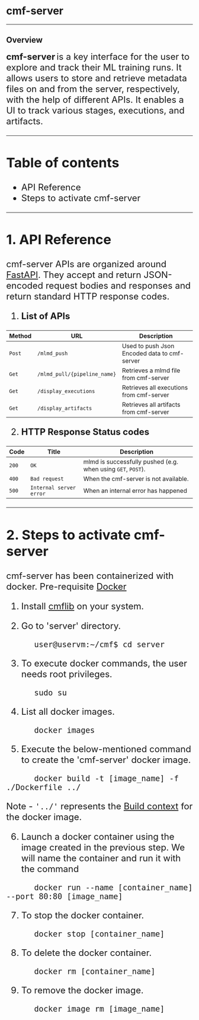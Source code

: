 # cmf-server
***
## Overview

 <font size=5>__cmf-server__</font> <font size=5> is a key interface for the user to explore and track their ML training runs. It allows users to store and retrieve metadata files on and from the server, respectively, with the help of different APIs.
 It enables a UI to track various stages, executions, and artifacts.
***
## Table of contents
- API Reference
- Steps to activate cmf-server
***
## 1. API Reference
<font size=5>cmf-server APIs are organized around [FastAPI](https://fastapi.tiangolo.com/).
They accept and return JSON-encoded request bodies and responses and return standard HTTP response codes.</font>
1. <font size=5>**List of APIs**</font>

    
| Method | URL                          | Description                                  | 
|--------|------------------------------|----------------------------------------------|
| `Post` | `/mlmd_push`                 | Used to push Json Encoded data to cmf-server |
| `Get`  | `/mlmd_pull/{pipeline_name}` | Retrieves a mlmd file from cmf-server        |
| `Get`  | `/display_executions`        | Retrieves all executions from cmf-server     |
| `Get`  | `/display_artifacts`         | Retrieves all artifacts from cmf-server      |

2. <font size=5>**HTTP Response Status codes**</font>


| Code  | Title                     | Description                                                  |
|-------| ------------------------- |--------------------------------------------------------------|
| `200` | `OK`                      | mlmd is successfully pushed (e.g. when using `GET`, `POST`). |
| `400` | `Bad request`             | When the cmf-server is not available.                        |
| `500` | `Internal server error`   | When an internal error has happened                          |

***
## 2. Steps to activate cmf-server

   <font size=5>cmf-server has been containerized with docker. Pre-requisite [Docker]()
1. Install [cmflib](https://github.com/abhinavchobey/cmf/blob/federated_cmf/README.md) on your system.


2. Go to 'server' directory. 
```
      user@uservm:~/cmf$ cd server
```

3. To execute docker commands, the user needs root privileges. 
```
      sudo su
```
4. List all docker images.
```
      docker images
```

5. Execute the below-mentioned command to create the 'cmf-server' docker image.
```
      docker build -t [image_name] -f ./Dockerfile ../
```

Note - `'../'`  represents the [Build context](https://docs.docker.com/build/building/context/) for the docker image.

6. Launch a docker container using the image created in the previous step. We will name the container and run it with the command 
```
      docker run --name [container_name] --port 80:80 [image_name]
```

7. To stop the docker container.
```
      docker stop [container_name]
```

8. To delete the docker container.
```
      docker rm [container_name] 
```

9. To remove the docker image.
```
      docker image rm [image_name] 
```